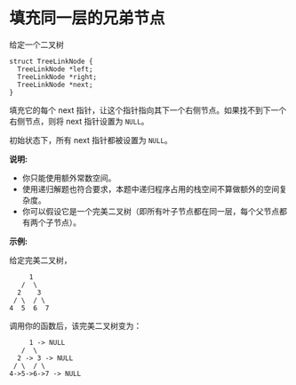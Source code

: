 # 填充同一层的兄弟节点

给定一个二叉树

    struct TreeLinkNode {
      TreeLinkNode *left;
      TreeLinkNode *right;
      TreeLinkNode *next;
    }
填充它的每个 next 指针，让这个指针指向其下一个右侧节点。如果找不到下一个右侧节点，则将 next 指针设置为 `NULL`。

初始状态下，所有 next 指针都被设置为 `NULL`。

**说明:**

  + 你只能使用额外常数空间。
  + 使用递归解题也符合要求，本题中递归程序占用的栈空间不算做额外的空间复杂度。
  + 你可以假设它是一个完美二叉树（即所有叶子节点都在同一层，每个父节点都有两个子节点）。

**示例:**

给定完美二叉树，

         1
       /  \
      2    3
     / \  / \
    4  5  6  7
调用你的函数后，该完美二叉树变为：

         1 -> NULL
       /  \
      2 -> 3 -> NULL
     / \  / \
    4->5->6->7 -> NULL